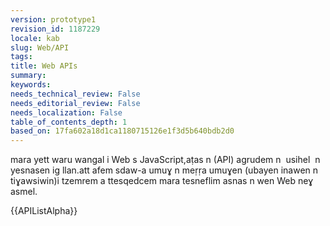 ```yaml
---
version: prototype1
revision_id: 1187229
locale: kab
slug: Web/API
tags: 
title: Web APIs
summary: 
keywords: 
needs_technical_review: False
needs_editorial_review: False
needs_localization: False
table_of_contents_depth: 1
based_on: 17fa602a18d1ca1180715126e1f3d5b640bdb2d0
---
```

<p>mara yett waru wangal i Web s JavaScript,aṭas n (API) agrudem n&nbsp; usihel&nbsp; n yesnasen ig llan.att afem sdaw-a umuɣ n meṛṛa umuɣen (ubayen inawen n tiɣawsiwin)i tzemrem a ttesqedcem mara tesneflim asnas n wen Web neɣ asmel.</p>

<div>{{APIListAlpha}}</div>

